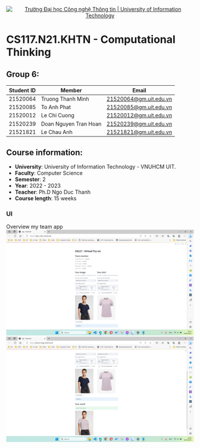 <p align="center">
  <a href="https://www.uit.edu.vn/" title="Trường Đại học Công nghệ Thông tin" style="border: none;">
    <img src="https://i.imgur.com/WmMnSRt.png" alt="Trường Đại học Công nghệ Thông tin | University of Information Technology">
  </a>
</p>

# CS117.N21.KHTN - Computational Thinking
## Group 6:
|**Student ID**| **Member**|**Email**|
|-----------|-----------|-----------|
|21520064|Truong Thanh Minh|21520064@gm.uit.edu.vn|
|21520085|To Anh Phat|21520085@gm.uit.edu.vn|
|21520012|Le Chi Cuong|21520012@gm.uit.edu.vn|
|21520239|Doan Nguyen Tran Hoan|21520239@gm.uit.edu.vn|
|21521821|Le Chau Anh|21521821@gm.uit.edu.vn|

## Course information:
- **University**: University of Information Technology - VNUHCM UIT.
- **Faculty**: Computer Science
- **Semester**: 2
- **Year**: 2022 - 2023
- **Teacher**: Ph.D Ngo Duc Thanh
- **Course length**: 15 weeks

### UI
Overview my team app
![Image](https://github.com/trthminh/CS117.N21.KHTN/blob/main/giao%20dien.png)
![Image](https://github.com/trthminh/CS117.N21.KHTN/blob/main/qua%20trinh%20running.png)

